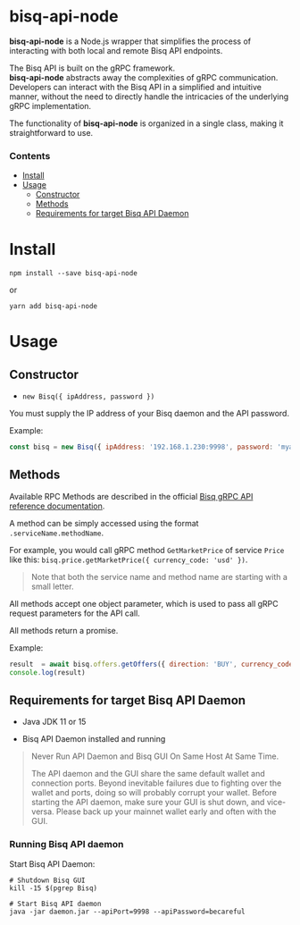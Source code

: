 bisq-api-node
=============

**bisq-api-node** is a Node.js wrapper that simplifies the process of interacting with both local and remote Bisq API endpoints.

The Bisq API is built on the gRPC framework.<br> 
**bisq-api-node** abstracts away the complexities of gRPC communication. Developers can interact with the Bisq API in a simplified and intuitive manner, without the need to directly handle the intricacies of the underlying gRPC implementation.

The functionality of **bisq-api-node** is organized in a single class, making it straightforward to use.


### Contents
* [Install](#install)
* [Usage](#usage)
    * [Constructor](#constructor)
    * [Methods](#methods)
    * [Requirements for target Bisq API Daemon ](#requirements-for-target-bisq-api-daemon )


# Install

```shell
npm install --save bisq-api-node
```
or
```shell
yarn add bisq-api-node
```

# Usage

## Constructor

* `new Bisq({ ipAddress, password })`

You must supply the IP address of your Bisq daemon and the API password.

Example:

```js
const bisq = new Bisq({ ipAddress: '192.168.1.230:9998', password: 'myapiPassword' })
```


## Methods

Available RPC Methods are described in the official [Bisq gRPC API reference documentation](https://bisq-network.github.io/slate/#introduction).

A method can be simply accessed using the format `.serviceName.methodName`.

For example, you would call gRPC method `GetMarketPrice` of service `Price` like this:  `bisq.price.getMarketPrice({ currency_code: 'usd' })`.
> Note that both the service name and method name are starting with a small letter.

All methods accept one object parameter, which is used to pass all gRPC request parameters for the API call.

All methods return a promise.

Example:
```js
result  = await bisq.offers.getOffers({ direction: 'BUY', currency_code: 'xmr'})
console.log(result)
```


## Requirements for target Bisq API Daemon 

* Java JDK 11 or 15

* Bisq API Daemon installed and running 

> Never Run API Daemon and Bisq GUI On Same Host At Same Time.
> 
> The API daemon and the GUI share the same default wallet and connection ports. Beyond inevitable failures due to fighting over the wallet and ports, doing so will probably corrupt your wallet. Before starting the API daemon, make sure your GUI is shut down, and vice-versa. Please back up your mainnet wallet early and often with the GUI.


### Running Bisq API daemon

Start Bisq API Daemon:
```shell
# Shutdown Bisq GUI
kill -15 $(pgrep Bisq)

# Start Bisq API daemon
java -jar daemon.jar --apiPort=9998 --apiPassword=becareful
```
